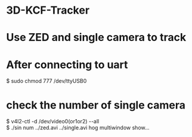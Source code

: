 # 3D-KCF-Tracker
# Use ZED and single camera to track
# After connecting to uart
$ sudo chmod 777 /dev/ttyUSB0
# check the number of single camera
$ v4l2-ctl -d /dev/video0(or1or2) --all  
$ ./sin num ../zed.avi ../single.avi hog multiwindow show...
